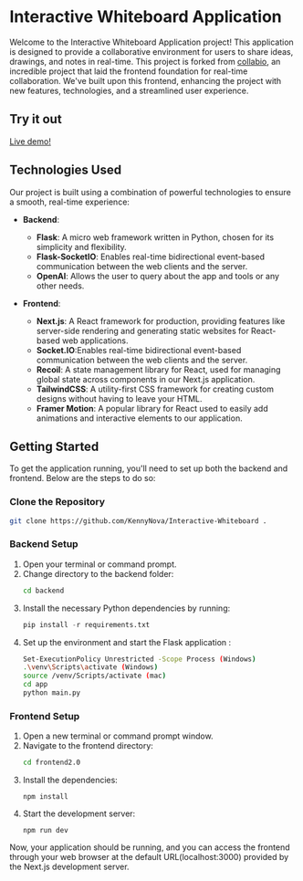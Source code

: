 # Interactive Whiteboard Application

Welcome to the Interactive Whiteboard Application project! This application is designed to provide a collaborative environment for users to share ideas, drawings, and notes in real-time. This project is forked from [collabio](https://github.com/kriziu/collabio), an incredible project that laid the frontend foundation for real-time collaboration. We've built upon this frontend, enhancing the project with new features, technologies, and a streamlined user experience.

## Try it out
[Live demo!](https://ai.sacade.net)

## Technologies Used

Our project is built using a combination of powerful technologies to ensure a smooth, real-time experience:

- **Backend**:
  - **Flask**: A micro web framework written in Python, chosen for its simplicity and flexibility.
  - **Flask-SocketIO**: Enables real-time bidirectional event-based communication between the web clients and the server.
  - **OpenAI**: Allows the user to query about the app and tools or any other needs.
  
- **Frontend**:
  - **Next.js**: A React framework for production, providing features like server-side rendering and generating static websites for React-based web applications.
  - **Socket.IO**:Enables real-time bidirectional event-based communication between the web clients and the server.
  - **Recoil**: A state management library for React, used for managing global state across components in our Next.js application.
  - **TailwindCSS**: A utility-first CSS framework for creating custom designs without having to leave your HTML.
  - **Framer Motion**: A popular library for React used to easily add animations and interactive elements to our application.



## Getting Started

To get the application running, you'll need to set up both the backend and frontend. Below are the steps to do so:

### Clone the Repository

```bash
git clone https://github.com/KennyNova/Interactive-Whiteboard .
```

### Backend Setup

1. Open your terminal or command prompt.
2. Change directory to the backend folder:
   ```bash
   cd backend
3. Install the necessary Python dependencies by running:
    ```py
    pip install -r requirements.txt
    ```
4. Set up the environment and start the Flask application :
    ```bash
    Set-ExecutionPolicy Unrestricted -Scope Process (Windows)
    .\venv\Scripts\activate (Windows)
    source /venv/Scripts/activate (mac)
    cd app
    python main.py
    ```
### Frontend Setup
1. Open a new terminal or command prompt window.
2. Navigate to the frontend directory:
    ```bash
    cd frontend2.0
    ```
3. Install the dependencies:
    ```
    npm install
    ```
4. Start the development server:
    ```
    npm run dev
    ```
Now, your application should be running, and you can access the frontend through your web browser at the default URL(localhost:3000) provided by the Next.js development server.
